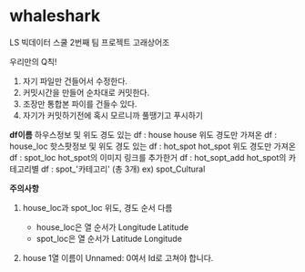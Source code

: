 # whaleshark
LS 빅데이터 스쿨 2번째 팀 프로젝트 고래상어조

우리만의 Q칙!
1. 자기 파일만 건들어서 수정한다.
2. 커밋시간을 만들어 순차대로 커밋한다.
3. 조장만 통합본 파이를 건들수 있다.
4. 자기가 커밋하기전에 혹시 모르니까 풀땡기고 푸시하기


**df이름**
하우스정보 및 위도 경도 있는 df       : house
house 위도 경도만 가져온 df           : house_loc
핫스팟정보 및 위도 경도 있는 df       : hot_spot
hot_spot 위도 경도만 가져온 df        : spot_loc
hot_spot의 이미지 링크를 추가한거 df  : hot_sopt_add
hot_spot의 카테고리별 df              : spot_'카테고리' (총 3개)      ex) spot_Cultural



**주의사항**
1. house_loc과 spot_loc 위도, 경도 순서 다름
   - house_loc은 열 순서가 Longitude   Latitude
   - spot_loc은 열 순서가  Latitude  Longitude

2. house 1열 이름이 Unnamed: 0여서 Id로 고쳐야 합니다.
